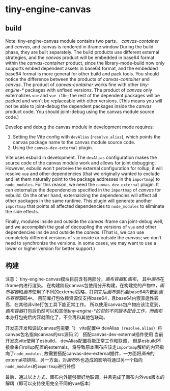 # tiny-engine-canvas

## build

Note: tiny-engine-canvas module contains two parts， *canvas-container* and *canvas*, and canvas is rendered in iframe window
During the build phase, they are built separately. The build products use different external strategies, and the *canvas* product will be embedded in base64 format within the *canvas-container* product,
since the library-mode-build now only supports embed dependent assets in base64 format, and the embedded base64 format is more general for other build and pack tools.
You should notice the difference between the products of *canvas-container* and *canvas*. The product of *canvas-container* works fine with other *tiny-engine-\** packages with unfixed versions. The product of *canvas* only externalizes `vue` and `vue-i18n`; the rest of the dependent packages will be packed and won't be replaceable with other versions. (This means you will not be able to joint-debug the dependent packages inside the *canvas* product code. You should joint-debug using the canvas module source code.)

Develop and debug the canvas module in development mode requires:

1) Setting the Vite config with `devAlias` (`resolve.alias`), which points the canvas package name to the canvas module source code.
2) Using the `canvas-dev-external` plugin.

Vite uses esbuild in development. The `devAlias` configuration makes the source code of the canvas module work and allows for joint debugging.
However, esbuild won't perceive the external configuration for rollup; it will resolve `vue` and other dependencies (that we originally wanted to exclude and let them naturally point to the package addresses in the `importmap`) to `node_modules`.
For this reason, we need the `canvas-dev-external` plugin. It can externalize the dependencies specified in the `importmap` of *canvas* for esbuild.
On the other hand, externalizing the dependencies will affect all other packages in the same runtime. This plugin will generate another `importmap` that points all affected dependencies to `node_modules` to eliminate the side effects.

Finally, modules inside and outside the *canvas* iframe can joint-debug well, and we accomplish the goal of decoupling the versions of `vue` and other dependencies inside and outside the *canvas*. (That is, we can use completely different versions of `vue` inside or outside the *canvas*; we don’t need to synchronize the versions.
In some cases, we may want to use a lower or higher version for better support.)

## 构建

注意： tiny-engine-canvas模块目前含有两部分，*画布容器*和*画布*， 其中*画布*在iframe内进行渲染。
在构建阶段canvas包使用分开构建，在构建完的产物中，*画布容器*和*画布*使用了不同的external策略，打包完后*画布*源码会base64内嵌到*画布容器*源码中。
目前库打包依赖资源仅支持base64，且base64内嵌普适性较高，在其他非vite打包工具下能正常工作。
所以使用canvas包产物应该注意到，*画布容器*打包后仍然可以和其他*tiny-engine-\**的包的不同版本配合工作，而*画布*本身打包完后内容就固化了，不会再和其他包联动。

开发态开发和调试canvas包需要:
1） vite配置中 devAlias（`resolve.alias`）将canvas包名指向canvas的src源码
2） 搭配canvas-dev-external插件使用
当前开发态vite使用了esbuild， devAlias配置将能正常工作和联调， 但是esbuild不接收来自rollup配置的externals，将导致原本画布应该走`importmap`解析的内容指向了`node_modules`,
故需要搭配canvas-dev-external插件，一方面将*画布*的external项排除，另一方面，对*画布*外也造成的影响将通过另一个指向`node_modules`的`importmap`进行补偿

最后，通过以上方式，画布内外能够很好地联调，并且完成了画布内外vue版本的解耦（即可以支持使用完全不同的vue版本）
